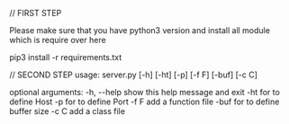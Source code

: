 
// FIRST STEP

Please make sure that you have python3 version
and install all module which is require over here

pip3 install -r requirements.txt



// SECOND STEP
usage: server.py [-h] [-ht] [-p] [-f F] [-buf] [-c C]

optional arguments:
  -h, --help  show this help message and exit
  -ht         for to define Host
  -p          for to define Port
  -f F        add a function file
  -buf        for to define buffer size
  -c C        add a class file

